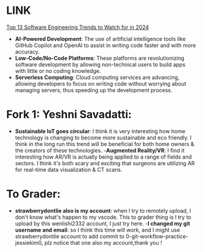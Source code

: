 
# LINK
[Top 13 Software Engineering Trends to Watch for in 2024](https://clickup.com/blog/software-engineering-trends/)
- **AI-Powered Development**: The use of artificial intelligence tools like GitHub Copilot and OpenAI to assist in writing code faster and with more accuracy.
- **Low-Code/No-Code Platforms**: These platforms are revolutionizing software development by allowing non-technical users to build apps with little or no coding knowledge.
- **Serverless Computing**: Cloud computing services are advancing, allowing developers to focus on writing code without worrying about managing servers, thus speeding up the development process.

# Fork 1: Yeshni Savadatti: 
- **Sustainable IoT goes circular**: I think it is very interesting how home technology is changing to become more sustainable and eco friendly. I think in the long run this trend will be beneficial for both home owners & the creators of these technologies.
 -**Augmented Reality/VR**: I find it interesting how AR/VR is actually being applied to a range of fields and sectors. I think it's both scary and exciting that surgeons are utilizing AR for real-time data visualization & CT scans.

# To Grader: 
- **strawberrydontlie also is my account**: when I try to remotely upload, I don't know what's happen to my vscode.
    This to grader thing is I try to upload by this wenlishi2332 account, I just try here.
 -**I changed my git username and email**: so I think this time will work, and I might use strawberrydontlie account to add commit to 0-git-workflow-practice-jessiekim0, plz notice that one also my account,thank you !


